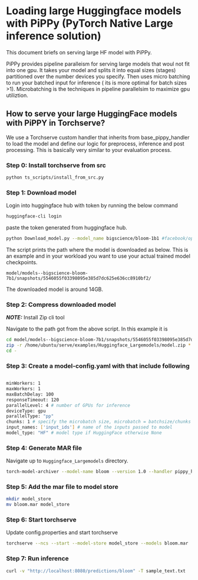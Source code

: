 # Loading large Huggingface models with PiPPy (PyTorch Native Large inference solution)

This document briefs on serving large HF model with PiPPy. 

PiPPy provides pipeline paralleism for serving large models that woul not fit into one gpu. It takes your model and splits it into equal sizes (stages) partitioned over the number devices you specify. Then uses micro batching to run your batched input for inference ( its is more optimal for batch sizes >1). Microbatching is the techniques in pipeline parallelsim to maximize gpu utiliztion. 

## How to serve your large HuggingFace models with PiPPY in Torchserve?

We use a Torchserve custom handler that inherits from base_pippy_handler to load the model and define our logic for preprocess, inference and post processing. This is basically very similar to your evaluation process.

### Step 0: Install torchserve from src
```bash
python ts_scripts/install_from_src.py

```
### Step 1: Download model

Login into huggingface hub with token by running the below command

```bash
huggingface-cli login
```
paste the token generated from huggingface hub.

```bash
python Download_model.py --model_name bigscience/bloom-1b1 #facebook/opt-iml-max-1.3b
```
The script prints the path where the model is downloaded as below. This is an example and in your workload you want to use your actual trained model checkpoints. 

`model/models--bigscience-bloom-7b1/snapshots/5546055f03398095e385d7dc625e636cc8910bf2/`

The downloaded model is around 14GB.

### Step 2: Compress downloaded model

**_NOTE:_** Install Zip cli tool

Navigate to the path got from the above script. In this example it is

```bash
cd model/models--bigscience-bloom-7b1/snapshots/5546055f03398095e385d7dc625e636cc8910bf2/
zip -r /home/ubuntu/serve/examples/Huggingface_Largemodels/model.zip *
cd -

```

### Step 3: Create a model-config.yaml with that include following

```bash

minWorkers: 1
maxWorkers: 1
maxBatchDelay: 100
responseTimeout: 120
parallelLevel: 4 # number of GPUs for inference
deviceType: gpu
parallelType: "pp"
chunks: 1 # specify the microbatch size, microbatch = batchsize/chunks
input_names: ['input_ids'] # name of the inputs passed to model
model_type: "HF" # model type if HuggingFace otherwise None

```

### Step 4: Generate MAR file

Navigate up to `Huggingface_Largemodels` directory.

```bash
torch-model-archiver --model-name bloom --version 1.0 --handler pippy_handler.py --extra-files model.zip -r requirements.txt --config-file model-config.yaml
```

### Step 5: Add the mar file to model store

```bash
mkdir model_store
mv bloom.mar model_store
```

### Step 6: Start torchserve

Update config.properties and start torchserve

```bash
torchserve --ncs --start --model-store model_store --models bloom.mar
```

### Step 7: Run inference

```bash
curl -v "http://localhost:8080/predictions/bloom" -T sample_text.txt
```





